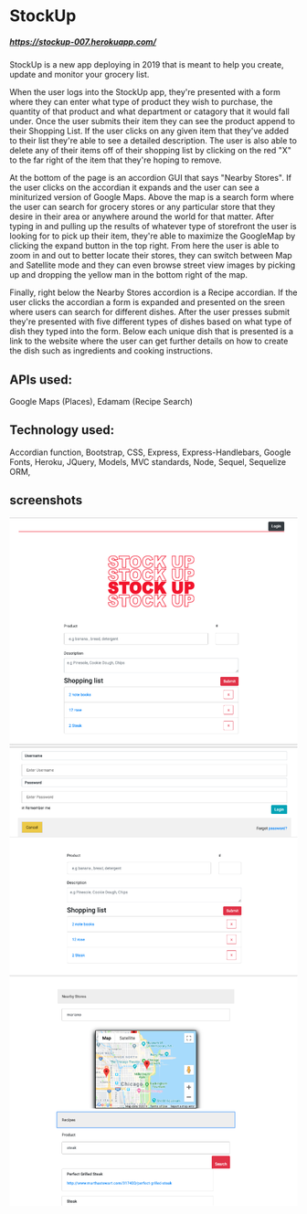 
# StockUp
##### https://stockup-007.herokuapp.com/

StockUp is a new app deploying in 2019 that is meant to help you create, update and monitor your grocery list.

When the user logs into the StockUp app, they're presented with a form where they can enter what type of product they wish to purchase, the quantity of that product and what department or catagory that it would fall under. Once the user submits their item they can see the product append to their Shopping List. If the user clicks on any given item that they've added to their list they're able to see a detailed description. The user is also able to delete any of their items off of their shopping list by clicking on the red "X" to the far right of the item that they're hoping to remove. 

At the bottom of the page is an accordion GUI that says "Nearby Stores". If the user clicks on the accordian it expands and the user can see a miniturized version of Google Maps. Above the map is a search form where the user can search for grocery stores or any particular store that they desire in their area or anywhere around the world for that matter. After typing in and pulling up the results of whatever type of storefront the user is looking for to pick up their item, they're able to maximize the GoogleMap by clicking the expand button in the top right. From here the user is able to zoom in and out to better locate their stores, they can switch between Map and Satellite mode and they can even browse street view images by picking up and dropping the yellow man in the bottom right of the map.

Finally, right below the Nearby Stores accordion is a Recipe accordian. If the user clicks the accordian a form is expanded and presented on the sreen where users can search for different dishes. After the user presses submit they're presented with five different types of dishes based on what type of dish they typed into the form. Below each unique dish that is presented is a link to the website where the user can get further details on how to create the dish such as ingredients and cooking instructions.


## APIs used:

Google Maps (Places),
Edamam (Recipe Search)

## Technology used:

Accordian function,
Bootstrap,
CSS,
Express,
Express-Handlebars,
Google Fonts,
Heroku,
JQuery,
Models,
MVC standards,
Node,
Sequel,
Sequelize ORM,

## screenshots 

![](public/img/stockup1.png)    
![](public/img/stockup2.png)  
![](public/img/stockup3.png)  


